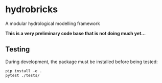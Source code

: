 # hydrobricks
A modular hydrological modelling framework

**This is a very preliminary code base that is not doing much yet...**

## Testing

During development, the package must be installed before being tested:

```
pip install -e .
pytest ./tests/
```
